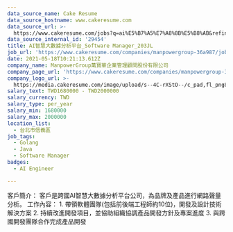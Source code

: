 ```yaml
---
data_source_name: Cake Resume
data_source_hostname: www.cakeresume.com
data_source_url: >-
  https://www.cakeresume.com/jobs?q=ai%E5%B7%A5%E7%A8%8B%E5%B8%AB&refinementList%5Blang_[…]y_type%5D=per_year&range%5Bsalary_range%5D%5Bmin%5D=1000000
data_source_internal_id: '29454'
title: AI智慧大數據分析平台_Software Manager_203JL
job_url: 'https://www.cakeresume.com/companies/manpowergroup-36a987/jobs/1bfff0'
date: 2021-05-18T10:21:13.612Z
company_name: ManpowerGroup萬寶華企業管理顧問股份有限公司
company_page_url: 'https://www.cakeresume.com/companies/manpowergroup-36a987'
company_logo_url: >-
  https://media.cakeresume.com/image/upload/s--4C-rXStO--/c_pad,fl_png8,h_200,w_200/v1554886748/n7xbmxuj1ylr4viitavu.png
salary_text: TWD1680000 - TWD2000000
salary_currency: TWD
salary_type: per_year
salary_min: 1680000
salary_max: 2000000
location_list:
  - 台北市信義區
job_tags:
  - Golang
  - Java
  - Software Manager
badges:
  - AI Engineer

---
```


客戶簡介： 客戶是跨國AI智慧大數據分析平台公司，為品牌及產品進行網路聲量分析。 工作內容： 1. 帶領軟體團隊(包括前後端工程師約10位)，開發及設計技術解決方案 2. 持續改進開發項目，並協助組織協調產品開發方針及專案進度 3. 與跨國開發團隊合作完成產品開發